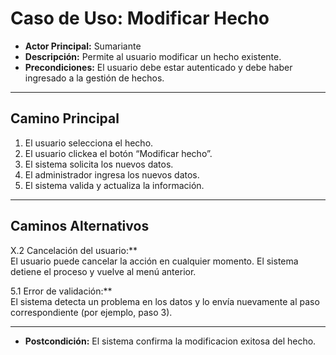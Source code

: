# Caso de Uso: Modificar Hecho

- **Actor Principal:** Sumariante  
- **Descripción:** Permite al usuario modificar un hecho existente.  
- **Precondiciones:** El usuario debe estar autenticado y debe haber ingresado a la gestión de hechos. 

---

## Camino Principal

1. El usuario selecciona el hecho.
2. El usuario clickea el botón “Modificar hecho”.
3. El sistema solicita los nuevos datos.
4. El administrador ingresa los nuevos datos.
5. El sistema valida y actualiza la información.

---

## Caminos Alternativos

X.2 Cancelación del usuario:**  
  El usuario puede cancelar la acción en cualquier momento. El sistema detiene el proceso y vuelve al menú anterior.

5.1 Error de validación:**  
  El sistema detecta un problema en los datos y lo envía nuevamente al paso correspondiente (por ejemplo, paso 3).

---

- **Postcondición:** El sistema confirma la modificacion exitosa del hecho.
